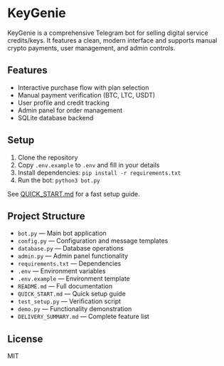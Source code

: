 # KeyGenie

KeyGenie is a comprehensive Telegram bot for selling digital service credits/keys. It features a clean, modern interface and supports manual crypto payments, user management, and admin controls.

## Features
- Interactive purchase flow with plan selection
- Manual payment verification (BTC, LTC, USDT)
- User profile and credit tracking
- Admin panel for order management
- SQLite database backend

## Setup
1. Clone the repository
2. Copy `.env.example` to `.env` and fill in your details
3. Install dependencies: `pip install -r requirements.txt`
4. Run the bot: `python3 bot.py`

See [QUICK_START.md](QUICK_START.md) for a fast setup guide.

## Project Structure
- `bot.py` — Main bot application
- `config.py` — Configuration and message templates
- `database.py` — Database operations
- `admin.py` — Admin panel functionality
- `requirements.txt` — Dependencies
- `.env` — Environment variables
- `.env.example` — Environment template
- `README.md` — Full documentation
- `QUICK_START.md` — Quick setup guide
- `test_setup.py` — Verification script
- `demo.py` — Functionality demonstration
- `DELIVERY_SUMMARY.md` — Complete feature list

## License
MIT
